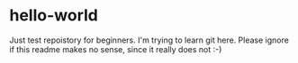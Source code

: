 # hello-world
Just test repoistory for beginners. I'm trying to learn git here. Please ignore if this readme makes no sense, since it really does not :-)
